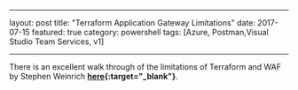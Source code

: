 
---
layout: post
title: "Terraform Application Gateway Limitations"
date: 2017-07-15
featured: true
category: powershell
tags: [Azure, Postman,Visual Studio Team Services, v1]

---
There is an excellent walk through of the limitations of Terraform and WAF by Stephen Weinrich __[here](https://medium.com/@stephen.weinrich/configuring-azure-traffic-manager-application-gateway-and-app-services-with-terraform-57afce390fa1){:target="_blank"}__. 
